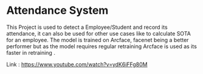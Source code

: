 #  Attendance System


This Project is used to detect a Employee/Student and record its attendance, it can also be used for other use cases like
to calculate SOTA for an employee. The model is trained on Arcface, facenet being a better performer but as the model requires regular retraining
Arcface is used as its faster in retraining . 



Link : https://www.youtube.com/watch?v=ydK6iFFg80M
